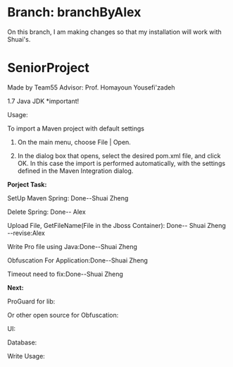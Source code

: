# Branch: branchByAlex
On this branch, I am making changes so that my installation will work with Shuai's.

# SeniorProject
Made by Team55 Advisor: Prof. Homayoun Yousefi'zadeh

1.7 Java JDK *important!

Usage:

To import a Maven project with default settings

1. On the main menu, choose File | Open.

2. In the dialog box that opens, select the desired pom.xml file, and click OK. In this case the import is performed automatically, with the settings defined in the Maven Integration dialog.

 **Porject Task:**

 SetUp Maven Spring: Done--Shuai Zheng
 
Delete Spring: Done-- Alex

Upload File, GetFileName(File in the Jboss Container): Done--  Shuai Zheng --revise:Alex

Write Pro file using Java:Done--Shuai Zheng

Obfuscation For Application:Done--Shuai Zheng

Timeout need to fix:Done--Shuai Zheng

**Next:**


 ProGuard for lib:

 Or other open source for Obfuscation:

 UI:

 Database:

 Write Usage:


